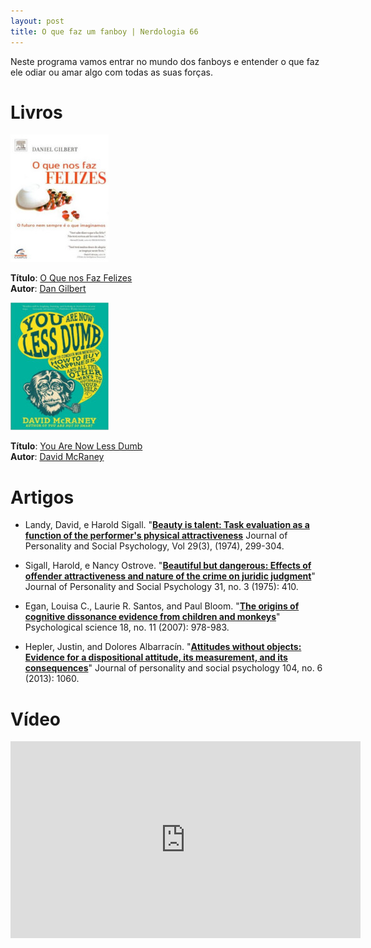 ```yaml
---
layout: post
title: O que faz um fanboy | Nerdologia 66
---
```


Neste programa vamos entrar no mundo dos fanboys e entender o que faz ele odiar ou amar algo com todas as suas forças.

Livros
=====

![O Que nos Faz Felizes](../images/o-que-nos-faz-felizes.jpg)

**Título**: [O Que nos Faz Felizes](http://www.livrariacultura.com.br/p/o-que-nos-faz-felizes-1414900)<br>
**Autor**: [Dan Gilbert](http://www.danielgilbert.com/)

![You Are Now Less Dumb](../images/less-dumb.jpg)

**Título**: [You Are Now Less Dumb](http://www.amazon.com/You-Are-Now-Less-Dumb/dp/1592408796)<br>
**Autor**: [David McRaney](http:/davidmcraney.com/)

Artigos
=====

- Landy, David, e Harold Sigall. "[**Beauty is talent: Task evaluation as a function of the performer's physical attractiveness**](http://doi.apa.org/journals/psp/29/3/299.pdf) Journal of Personality and Social Psychology, Vol 29(3), (1974), 299-304.

- Sigall, Harold, e Nancy Ostrove. "[**Beautiful but dangerous: Effects of offender attractiveness and nature of the crime on juridic judgment**](http://www.communicationcache.com/uploads/1/0/8/8/10887248/beautiful_but_dangerous-_effects_of_offender_attractiveness_and_nature_of_the_crime_on_juridic_judgment.pdf)" Journal of Personality and Social Psychology 31, no. 3 (1975): 410.

- Egan, Louisa C., Laurie R. Santos, and Paul Bloom. "[**The origins of cognitive dissonance evidence from children and monkeys**](http://www.brynmawr.edu/psychology/documents/EganSantosandBloom2007.pdf)" Psychological science 18, no. 11 (2007): 978-983.

- Hepler, Justin, and Dolores Albarracín. "[**Attitudes without objects: Evidence for a dispositional attitude, its measurement, and its consequences**](http://psycnet.apa.org/index.cfm?fa=buy.optionToBuy&id=2013-13270-001)" Journal of personality and social psychology 104, no. 6 (2013): 1060.

Vídeo
=====

<iframe width="560" height="315" src="https://www.youtube.com/embed/Pr6z7ZM1ESQ" frameborder="0" allowfullscreen></iframe>

